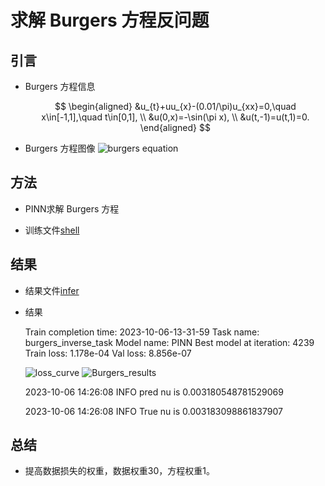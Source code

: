 # 求解 Burgers 方程反问题


## 引言

- Burgers 方程信息
  
  $$ 
  \begin{aligned}
    &u_{t}+uu_{x}-(0.01/\pi)u_{xx}=0,\quad x\in[-1,1],\quad t\in[0,1], \\
    &u(0,x)=-\sin(\pi x), \\
    &u(t,-1)=u(t,1)=0.
  \end{aligned}
  $$

- Burgers 方程图像
  ![burgers equation](figures/Burgers_CT_inference.png)

## 方法

- PINN求解 Burgers 方程

- 训练文件[shell](run.sh)
    
## 结果

- 结果文件[infer](analysis/infer.ipynb)
- 结果

    Train completion time: 2023-10-06-13-31-59
    Task name: burgers_inverse_task
    Model name: PINN
    Best model at iteration: 4239
    Train loss: 1.178e-04
    Val loss: 8.856e-07

    ![loss_curve](figures/loss_curve.png)
    ![Burgers_results](figures/Burgers_inverse_results.png)

    2023-10-06 14:26:08 INFO pred nu is 0.003180548781529069

    2023-10-06 14:26:08 INFO True nu is 0.003183098861837907

## 总结

- 提高数据损失的权重，数据权重30，方程权重1。